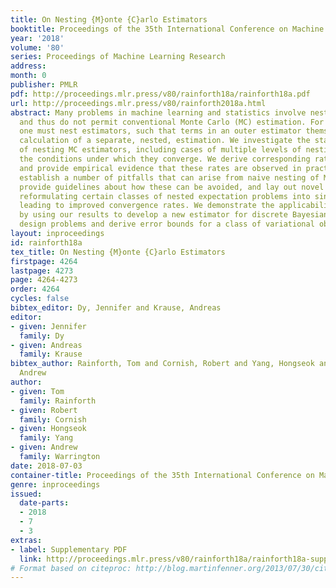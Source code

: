 ```yaml
---
title: On Nesting {M}onte {C}arlo Estimators
booktitle: Proceedings of the 35th International Conference on Machine Learning
year: '2018'
volume: '80'
series: Proceedings of Machine Learning Research
address: 
month: 0
publisher: PMLR
pdf: http://proceedings.mlr.press/v80/rainforth18a/rainforth18a.pdf
url: http://proceedings.mlr.press/v80/rainforth2018a.html
abstract: Many problems in machine learning and statistics involve nested expectations
  and thus do not permit conventional Monte Carlo (MC) estimation. For such problems,
  one must nest estimators, such that terms in an outer estimator themselves involve
  calculation of a separate, nested, estimation. We investigate the statistical implications
  of nesting MC estimators, including cases of multiple levels of nesting, and establish
  the conditions under which they converge. We derive corresponding rates of convergence
  and provide empirical evidence that these rates are observed in practice. We further
  establish a number of pitfalls that can arise from naive nesting of MC estimators,
  provide guidelines about how these can be avoided, and lay out novel methods for
  reformulating certain classes of nested expectation problems into single expectations,
  leading to improved convergence rates. We demonstrate the applicability of our work
  by using our results to develop a new estimator for discrete Bayesian experimental
  design problems and derive error bounds for a class of variational objectives.
layout: inproceedings
id: rainforth18a
tex_title: On Nesting {M}onte {C}arlo Estimators
firstpage: 4264
lastpage: 4273
page: 4264-4273
order: 4264
cycles: false
bibtex_editor: Dy, Jennifer and Krause, Andreas
editor:
- given: Jennifer
  family: Dy
- given: Andreas
  family: Krause
bibtex_author: Rainforth, Tom and Cornish, Robert and Yang, Hongseok and Warrington,
  Andrew
author:
- given: Tom
  family: Rainforth
- given: Robert
  family: Cornish
- given: Hongseok
  family: Yang
- given: Andrew
  family: Warrington
date: 2018-07-03
container-title: Proceedings of the 35th International Conference on Machine Learning
genre: inproceedings
issued:
  date-parts:
  - 2018
  - 7
  - 3
extras:
- label: Supplementary PDF
  link: http://proceedings.mlr.press/v80/rainforth18a/rainforth18a-supp.pdf
# Format based on citeproc: http://blog.martinfenner.org/2013/07/30/citeproc-yaml-for-bibliographies/
---
```

